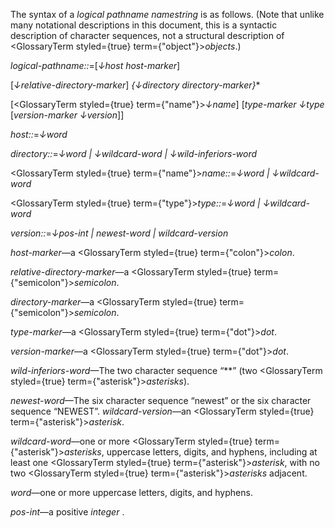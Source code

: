  



The syntax of a *logical pathname namestring* is as follows. (Note that unlike many notational descriptions in this document, this is a syntactic description of character sequences, not a structural description of <GlossaryTerm styled={true} term={"object"}><i>objects</i></GlossaryTerm>.) 



*logical-pathname::*=[*↓host host-marker*] 



[*↓relative-directory-marker*] *\{↓directory directory-marker\}*\* 



[<GlossaryTerm styled={true} term={"name"}><i>↓name</i></GlossaryTerm>] [*type-marker ↓type* [*version-marker ↓version*]] 



*host::*=*↓word* 



*directory::*=*↓word | ↓wildcard-word | ↓wild-inferiors-word* 



<GlossaryTerm styled={true} term={"name"}><i>name::</i></GlossaryTerm>=*↓word | ↓wildcard-word* 



<GlossaryTerm styled={true} term={"type"}><i>type::</i></GlossaryTerm>=*↓word | ↓wildcard-word* 



*version::*=*↓pos-int | newest-word | wildcard-version* 



*host-marker*—a <GlossaryTerm styled={true} term={"colon"}><i>colon</i></GlossaryTerm>. 



*relative-directory-marker*—a <GlossaryTerm styled={true} term={"semicolon"}><i>semicolon</i></GlossaryTerm>. 



*directory-marker*—a <GlossaryTerm styled={true} term={"semicolon"}><i>semicolon</i></GlossaryTerm>. 



*type-marker*—a <GlossaryTerm styled={true} term={"dot"}><i>dot</i></GlossaryTerm>. 



*version-marker*—a <GlossaryTerm styled={true} term={"dot"}><i>dot</i></GlossaryTerm>. 



*wild-inferiors-word*—The two character sequence “\*\*” (two <GlossaryTerm styled={true} term={"asterisk"}><i>asterisks</i></GlossaryTerm>). 



*newest-word*—The six character sequence “newest” or the six character sequence “NEWEST”. *wildcard-version*—an <GlossaryTerm styled={true} term={"asterisk"}><i>asterisk</i></GlossaryTerm>. 



*wildcard-word*—one or more <GlossaryTerm styled={true} term={"asterisk"}><i>asterisks</i></GlossaryTerm>, uppercase letters, digits, and hyphens, including at least one <GlossaryTerm styled={true} term={"asterisk"}><i>asterisk</i></GlossaryTerm>, with no two <GlossaryTerm styled={true} term={"asterisk"}><i>asterisks</i></GlossaryTerm> adjacent. 



*word*—one or more uppercase letters, digits, and hyphens. 



*pos-int*—a positive *integer* . 







 



 



